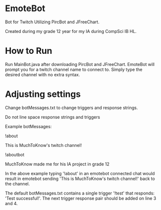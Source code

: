# EmoteBot
Bot for Twitch Utilizing PircBot and JFreeChart.

Created during my grade 12 year for my IA during CompSci IB HL.

# How to Run
Run MainBot.java after downloading PircBot and JFreeChart.  EmoteBot will prompt you for a twitch channel name to connect to.  Simply type the desired channel with no extra syntax.  

# Adjusting settings
Change botMessages.txt to change triggers and response strings.

Do not line space response strings and triggers

Example botMessages:

!about

This is MuchToKnow's twitch channel!

!aboutbot

MuchToKnow made me for his IA project in grade 12

In the above example typing '!about' in an emotebot connected chat would result in emotebot sending 'This is MuchToKnow's twitch channel!' back to the channel.

The default botMessages.txt contains a single trigger '!test' that responds: 'Test successful!'.  The next trigger response pair should be added on line 3 and 4.
